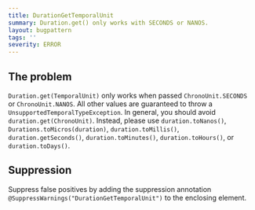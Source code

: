 ```yaml
---
title: DurationGetTemporalUnit
summary: Duration.get() only works with SECONDS or NANOS.
layout: bugpattern
tags: ''
severity: ERROR
---
```


<!--
*** AUTO-GENERATED, DO NOT MODIFY ***
To make changes, edit the @BugPattern annotation or the explanation in docs/bugpattern.
-->


## The problem
`Duration.get(TemporalUnit)` only works when passed `ChronoUnit.SECONDS` or `ChronoUnit.NANOS`. All other values are guaranteed to throw a `UnsupportedTemporalTypeException`. In general, you should avoid `duration.get(ChronoUnit)`. Instead, please use `duration.toNanos()`, `Durations.toMicros(duration)`, `duration.toMillis()`, `duration.getSeconds()`, `duration.toMinutes()`, `duration.toHours()`, or `duration.toDays()`.

## Suppression
Suppress false positives by adding the suppression annotation `@SuppressWarnings("DurationGetTemporalUnit")` to the enclosing element.

